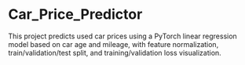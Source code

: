 # Car_Price_Predictor
This project predicts used car prices using a PyTorch linear regression model based on car age and mileage, with feature normalization, train/validation/test split, and training/validation loss visualization.
